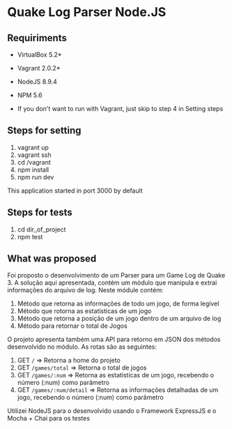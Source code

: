 # Quake Log Parser Node.JS

## Requiriments

* VirtualBox 5.2*
* Vagrant 2.0.2*
* NodeJS 8.9.4
* NPM 5.6

* If you don't want to run with Vagrant, just skip to step 4 in Setting steps  

## Steps for setting

1. vagrant up
2. vagrant ssh
3. cd /vagrant
4. npm install
5. npm run dev

This application started in port 3000 by default

## Steps for tests

1. cd dir_of_project
2. npm test

## What was proposed

Foi proposto o desenvolvimento de um Parser para um Game Log de Quake 3.
A solução aqui apresentada, contém um módulo que manipula e extrai informações do
arquivo de log. Neste módule contém:

1. Método que retorna as informações de todo um jogo, de forma legível
2. Método que rotorna as estatísticas de um jogo
3. Método que retorna a posição de um jogo dentro de um arquivo de log
4. Método para retornar o total de Jogos

O projeto apresenta também uma API para retorno em JSON dos métodos desenvolvido no módulo.
As rotas são as seguintes:

1. GET `/` => Retorna a home do projeto
2. GET `/games/total` => Retorna o total de jogos
3. GET `/games/:num` => Retorna as estatísticas de um jogo, recebendo o número (:num) como parâmetro
4. GET `/games/:num/detail` => Retorna as informações detalhadas de um jogo, recebendo o número (:num) como parâmetro

Utilizei NodeJS para o desenvolvido usando o Framework ExpressJS e o Mocha + Chai para os testes
